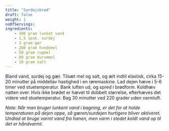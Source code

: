 ```yaml
---
title: "Surdejsbrød"
draft: false
weight: 1
noOfServings: 
ingredients:
	- 300 gram lunket vand
	- 1,5 spsk. surdej
	- 3 gram gær
	- 260 gram hvedemel
	- 50 gram rugmel
	- 80 gram durummel
	- 10 gram salt
---
```


Bland vand, surdej og gær. Tilsæt mel og salt, og ælt indtil elastisk,
cirka 15-20 minutter på middellav hastighed i en røremaskine. Lad dejen
hæve i 5-6 timer ved stuetemperatur. Bank luften ud, og spred i
brødform. Koldhæv natten over. Hvis ikke brødet er hævet til dobbelt
størrelse, efterhæves det videre ved stuetemperatur. Bag 30 minutter ved
220 grader uden varmluft.

*Note: Når man bruger lunkent vand i bagning, er det for at holde
temperaturen på dejen oppe, så gæren/surdejen hurtigere bliver
aktiveret. Undlad at bruge varmt vand fra hanen, men varm i stedet koldt
vand op til det er håndvarmt.*

